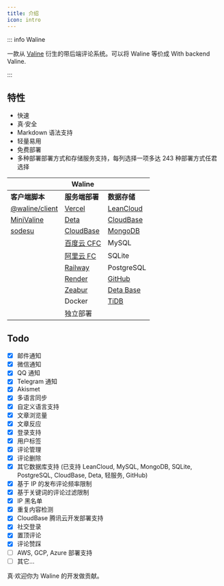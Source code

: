 ```yaml
---
title: 介绍
icon: intro
---
```


::: info Waline

一款从 [Valine](https://valine.js.org) 衍生的带后端评论系统。可以将 Waline 等价成 With backend Valine.

:::

<!-- more -->

## 特性

- 快速
- 真·安全
- Markdown 语法支持
- 轻量易用
- 免费部署
- 多种部署部署方式和存储服务支持，每列选择一项多达 243 种部署方式任君选择

|                                                 | Waline                                                          |                                                              |
| ----------------------------------------------- | --------------------------------------------------------------- | ------------------------------------------------------------ |
| **客户端脚本**                                  | **服务端部署**                                                  | **数据存储**                                                 |
| [@waline/client](https://waline.js.org)         | [Vercel](https://vercel.com)                                    | [LeanCloud](https://leancloud.app)                           |
| [MiniValine](https://minivaline.js.org/)        | [Deta](https://deta.space)                                      | [CloudBase](https://cloudbase.net)                           |
| [sodesu](https://github.com/BeiyanYunyi/sodesu) | [CloudBase](https://cloudbase.net/)                             | [MongoDB](https://mongodb.com)                               |
|                                                 | [百度云 CFC](https://console.bce.baidu.com/cfc/#/cfc/functions) | MySQL                                                        |
|                                                 | [阿里云 FC](https://fc.console.aliyun.com/)                     | SQLite                                                       |
|                                                 | [Railway](https://railway.app)                                  | PostgreSQL                                                   |
|                                                 | [Render](https://render.com)                                    | [GitHub](https://github.com)                                 |
|                                                 | [Zeabur](https://zeabur.com)                                    | [Deta Base](https://deta.space/docs/en/reference/base/about) |
|                                                 | Docker                                                          | [TiDB](https://tidbcloud.com/)                               |
|                                                 | 独立部署                                                        |                                                              |

## Todo

- [x] 邮件通知
- [x] 微信通知
- [x] QQ 通知
- [x] Telegram 通知
- [x] Akismet
- [x] 多语言同步
- [x] 自定义语言支持
- [x] 文章浏览量
- [x] 文章反应
- [x] 登录支持
- [x] 用户标签
- [x] 评论管理
- [x] 评论删除
- [x] 其它数据库支持 (已支持 LeanCloud, MySQL, MongoDB, SQLite, PostgreSQL, CloudBase, Deta, 轻服务, GitHub)
- [x] 基于 IP 的发布评论频率限制
- [x] 基于关键词的评论过滤限制
- [x] IP 黑名单
- [x] 重复内容检测
- [x] CloudBase 腾讯云开发部署支持
- [x] 社交登录
- [x] 置顶评论
- [x] 评论赞踩
- [ ] AWS, GCP, Azure 部署支持
- [ ] 其它...

真·欢迎你为 Waline 的开发做贡献。
